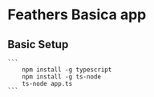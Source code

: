 # Feathers Basica app

## Basic Setup

    ```
        npm install -g typescript
        npm install -g ts-node
        ts-node app.ts
    ```